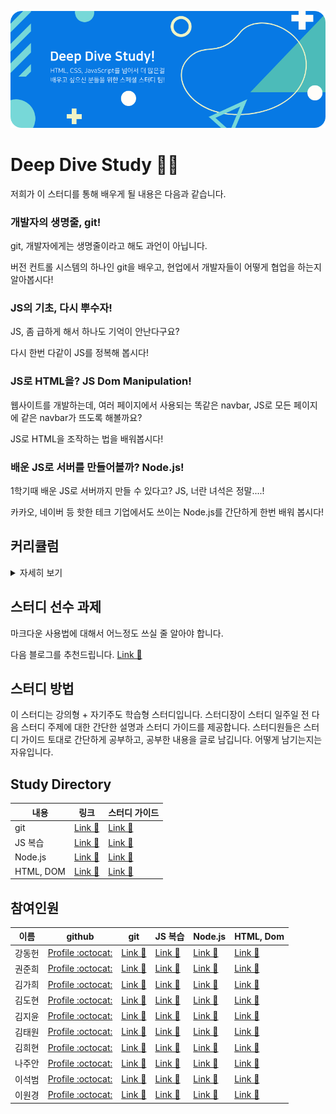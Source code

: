 <p align="center">
  <img src="logo.png" alt="Deep Dive Study"/>
</p>

# Deep Dive Study 🏊🏻

저희가 이 스터디를 통해 배우게 될 내용은 다음과 같습니다.

### 개발자의 생명줄, git!

git, 개발자에게는 생명줄이라고 해도 과언이 아닙니다. 

버전 컨트롤 시스템의 하나인 git을 배우고, 현업에서 개발자들이 어떻게 협업을 하는지 알아봅시다!

### JS의 기초, 다시 뿌수자!

JS, 좀 급하게 해서 하나도 기억이 안난다구요?

다시 한번 다같이 JS를 정복해 봅시다!

### JS로 HTML을? JS Dom Manipulation!

웹사이트를 개발하는데, 여러 페이지에서 사용되는 똑같은 navbar, JS로 모든 페이지에 같은 navbar가 뜨도록 해볼까요?

JS로 HTML을 조작하는 법을 배워봅시다!

### 배운 JS로 서버를 만들어볼까? Node.js!

1학기때 배운 JS로 서버까지 만들 수 있다고? JS, 너란 녀석은 정말....!

카카오, 네이버 등 핫한 테크 기업에서도 쓰이는 Node.js를 간단하게 한번 배워 봅시다!

## 커리큘럼
<details><summary>자세히 보기</summary>

- git, 너놈은 누구냐! (1주)
    - git이란?
    - git 초기 세팅
    - git commit
    - git push/pull
    - bash script로 깃 자동화 하기
- JS, 미워도 다시 한번! (1주)
    - 변수 선언
    - 자료형
    - 제어문
    - 함수
- Node.js 알맹이만 쏙! (1주)
    - Node란?
    - JS 복습하기
    - Node.js 초기 세팅
    - Node.js 파일 구조
    - Node.js 라우팅
- HTML DOM, 어렵지 않아요! (1주)
    - DOM이란?
    - JS로 DOM 조작하기
    - Template Literal 프로처럼 다루기
    - ES6 간단하게 맛보기
- 프로젝트 진행 Finale! (2주) + 여러분들이 원하는 주제
    - Node.js를 이용하여 간단한 웹사이트 만들기 (기본 틀 제공)
    - 여러분들이 원하는 주제

</details>

## 스터디 선수 과제

마크다운 사용법에 대해서 어느정도 쓰실 줄 알아야 합니다.

다음 블로그를 추천드립니다. [Link 🔗](https://velog.io/@yuuuye/velog-%EB%A7%88%ED%81%AC%EB%8B%A4%EC%9A%B4MarkDown-%EC%9E%91%EC%84%B1%EB%B2%95)

## 스터디 방법

이 스터디는 강의형 + 자기주도 학습형 스터디입니다. 스터디장이 스터디 일주일 전 다음 스터디 주제에 대한 간단한 설명과 스터디 가이드를 제공합니다. 스터디원들은 스터디 가이드 토대로 간단하게 공부하고, 공부한 내용을 글로 남깁니다. 어떻게 남기는지는 자유입니다. 

## Study Directory

내용 | 링크 | 스터디 가이드
------------ | ------------- | -------------
git | [Link 🔗](https://github.com/daniel2231/Deep-Dive-Study/tree/master/git) | [Link 🔗](https://github.com/daniel2231/Deep-Dive-Study/blob/master/Study%20guide/git.md)
JS 복습 | [Link 🔗]() | [Link 🔗]()
Node.js | [Link 🔗]() | [Link 🔗]()
HTML, DOM | [Link 🔗]() | [Link 🔗]()

## 참여인원

이름 | github | git | JS 복습 | Node.js | HTML, Dom
------------ | ------------- | ------------- | ------------- | ------------- | -------------
강동헌 | [Profile :octocat:](https://github.com/daniel2231?tab=overview&from=2020-01-01&to=2020-01-01) |[Link 🔗](https://github.com/daniel2231/Deep-Dive-Study/tree/master/git)|[Link 🔗]()|[Link 🔗]()|[Link 🔗]()
권준희 | [Profile :octocat:](https://github.com/juun9714)|[Link 🔗]()|[Link 🔗]()|[Link 🔗]()|[Link 🔗]()
김가희 | [Profile :octocat:](https://github.com/rkgml981105)|[Link 🔗]()|[Link 🔗]()|[Link 🔗]()|[Link 🔗]()
김도현 | [Profile :octocat:](https://github.com/doggai10)|[Link 🔗]()|[Link 🔗]()|[Link 🔗]()|[Link 🔗]()
김지윤 | [Profile :octocat:](https://github.com/mery0816)|[Link 🔗]()|[Link 🔗]()|[Link 🔗]()|[Link 🔗]()
김태원 | [Profile :octocat:]()|[Link 🔗]()|[Link 🔗]()|[Link 🔗]()|[Link 🔗]()
김희현 | [Profile :octocat:]()|[Link 🔗]()|[Link 🔗]()|[Link 🔗]()|[Link 🔗]()
나주안 | [Profile :octocat:]()|[Link 🔗]()|[Link 🔗]()|[Link 🔗]()|[Link 🔗]()
이석범 | [Profile :octocat:]()|[Link 🔗]()|[Link 🔗]()|[Link 🔗]()|[Link 🔗]()
이원경 | [Profile :octocat:]()|[Link 🔗]()|[Link 🔗]()|[Link 🔗]()|[Link 🔗]()
